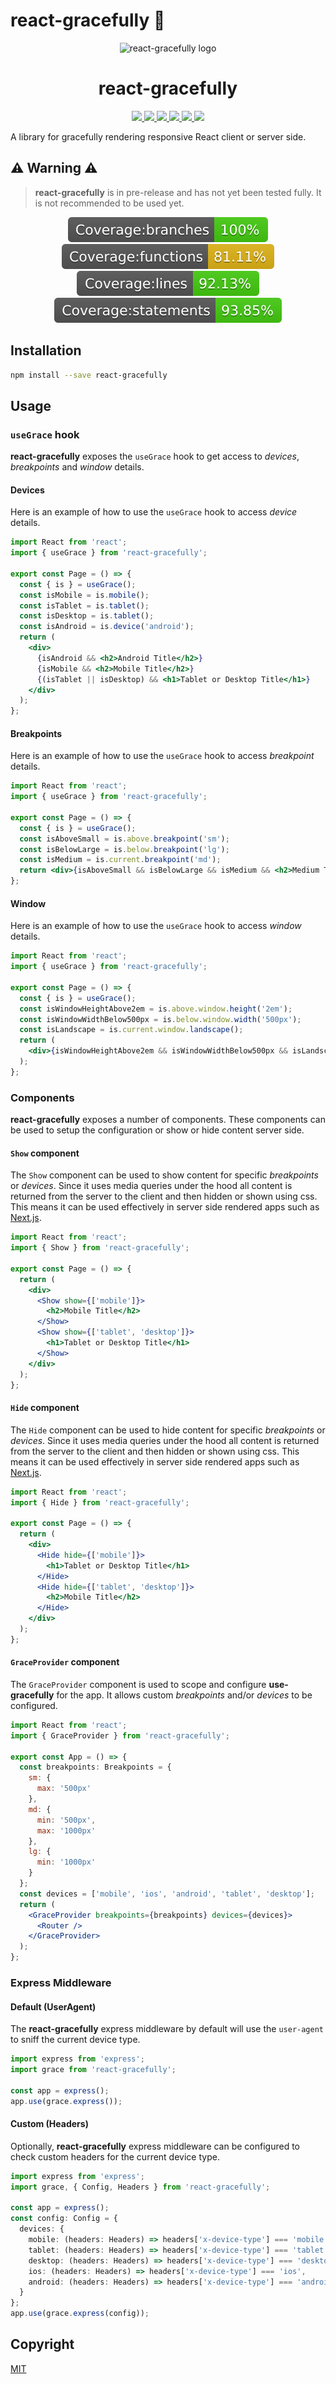 # react-gracefully 🦢

<p align="center">
  <img src="https://user-images.githubusercontent.com/16813547/101833625-1bebd580-3aee-11eb-95b6-be06c2254207.png" alt="react-gracefully logo" height="150" />
</p>

<h1 align="center">react-gracefully</h1>

<p align="center">
  <a href="https://www.npmjs.com/package/react-gracefully">
    <img src="https://img.shields.io/npm/v/react-gracefully.svg">
  </a>
  <a href="https://bundlephobia.com/result?p=react-gracefully">
    <img src="https://img.shields.io/bundlephobia/minzip/react-gracefully.svg" />
  </a>
  <a href="LICENSE">
    <img src="https://img.shields.io/badge/license-MIT-blue.svg">
  </a>
  <a href="https://travis-ci.com/joshuatvernon/react-gracefully">
    <img src="https://travis-ci.com/joshuatvernon/react-gracefully.svg?branch=main">
  </a>
  <a href="https://codecov.io/gh/joshuatvernon/react-gracefully">
    <img src="https://codecov.io/gh/joshuatvernon/react-gracefully/branch/main/graph/badge.svg?token=ZKLQ2C1EOF"/>
  </a>
  <a href="https://snyk.io/test/github/joshuatvernon/react-gracefully">
    <img src="https://snyk.io/test/github/joshuatvernon/react-gracefully/badge.svg" />
    <a/>
</p>

A library for gracefully rendering responsive React client or server side.

## ⚠️ Warning ⚠️

> **react-gracefully** is in pre-release and has not yet been tested fully. It is not recommended to be used yet.

<p align="center">
  <img src="./badges/badge-branches.svg" />
  <img src="./badges/badge-functions.svg" />
  <img src="./badges/badge-lines.svg" />
  <img src="./badges/badge-statements.svg" />
</p>

## Installation

```sh
npm install --save react-gracefully
```

## Usage

### `useGrace` hook

**react-gracefully** exposes the `useGrace` hook to get access to _devices_, _breakpoints_ and _window_ details.

#### Devices

Here is an example of how to use the `useGrace` hook to access _device_ details.

```jsx
import React from 'react';
import { useGrace } from 'react-gracefully';

export const Page = () => {
  const { is } = useGrace();
  const isMobile = is.mobile();
  const isTablet = is.tablet();
  const isDesktop = is.tablet();
  const isAndroid = is.device('android');
  return (
    <div>
      {isAndroid && <h2>Android Title</h2>}
      {isMobile && <h2>Mobile Title</h2>}
      {(isTablet || isDesktop) && <h1>Tablet or Desktop Title</h1>}
    </div>
  );
};
```

#### Breakpoints

Here is an example of how to use the `useGrace` hook to access _breakpoint_ details.

```jsx
import React from 'react';
import { useGrace } from 'react-gracefully';

export const Page = () => {
  const { is } = useGrace();
  const isAboveSmall = is.above.breakpoint('sm');
  const isBelowLarge = is.below.breakpoint('lg');
  const isMedium = is.current.breakpoint('md');
  return <div>{isAboveSmall && isBelowLarge && isMedium && <h2>Medium Title</h2>}</div>;
};
```

#### Window

Here is an example of how to use the `useGrace` hook to access _window_ details.

```jsx
import React from 'react';
import { useGrace } from 'react-gracefully';

export const Page = () => {
  const { is } = useGrace();
  const isWindowHeightAbove2em = is.above.window.height('2em');
  const isWindowWidthBelow500px = is.below.window.width('500px');
  const isLandscape = is.current.window.landscape();
  return (
    <div>{isWindowHeightAbove2em && isWindowWidthBelow500px && isLandscape && <h2>Landscape Medium Title</h2>}</div>
  );
};
```

### Components

**react-gracefully** exposes a number of components. These components can be used to setup the configuration or show or hide content server side.

#### `Show` component

The `Show` component can be used to show content for specific _breakpoints_ or _devices_. Since it uses media queries under the hood all content is returned from the server to the client and then hidden or shown using css. This means it can be used effectively in server side rendered apps such as [Next.js](https://github.com/vercel/next.js/).

```jsx
import React from 'react';
import { Show } from 'react-gracefully';

export const Page = () => {
  return (
    <div>
      <Show show={['mobile']}>
        <h2>Mobile Title</h2>
      </Show>
      <Show show={['tablet', 'desktop']}>
        <h1>Tablet or Desktop Title</h1>
      </Show>
    </div>
  );
};
```

#### `Hide` component

The `Hide` component can be used to hide content for specific _breakpoints_ or _devices_. Since it uses media queries under the hood all content is returned from the server to the client and then hidden or shown using css. This means it can be used effectively in server side rendered apps such as [Next.js](https://github.com/vercel/next.js/).

```jsx
import React from 'react';
import { Hide } from 'react-gracefully';

export const Page = () => {
  return (
    <div>
      <Hide hide={['mobile']}>
        <h1>Tablet or Desktop Title</h1>
      </Hide>
      <Hide hide={['tablet', 'desktop']}>
        <h2>Mobile Title</h2>
      </Hide>
    </div>
  );
};
```

#### `GraceProvider` component

The `GraceProvider` component is used to scope and configure **use-gracefully** for the app. It allows custom _breakpoints_ and/or _devices_ to be configured.

```jsx
import React from 'react';
import { GraceProvider } from 'react-gracefully';

export const App = () => {
  const breakpoints: Breakpoints = {
    sm: {
      max: '500px'
    },
    md: {
      min: '500px',
      max: '1000px'
    },
    lg: {
      min: '1000px'
    }
  };
  const devices = ['mobile', 'ios', 'android', 'tablet', 'desktop'];
  return (
    <GraceProvider breakpoints={breakpoints} devices={devices}>
      <Router />
    </GraceProvider>
  );
};
```

### Express Middleware

#### Default (UserAgent)

The **react-gracefully** express middleware by default will use the `user-agent` to sniff the current device type.

```typescript
import express from 'express';
import grace from 'react-gracefully';

const app = express();
app.use(grace.express());
```

#### Custom (Headers)

Optionally, **react-gracefully** express middleware can be configured to check custom headers for the current device type.

```typescript
import express from 'express';
import grace, { Config, Headers } from 'react-gracefully';

const app = express();
const config: Config = {
  devices: {
    mobile: (headers: Headers) => headers['x-device-type'] === 'mobile',
    tablet: (headers: Headers) => headers['x-device-type'] === 'tablet',
    desktop: (headers: Headers) => headers['x-device-type'] === 'desktop',
    ios: (headers: Headers) => headers['x-device-type'] === 'ios',
    android: (headers: Headers) => headers['x-device-type'] === 'android'
  }
};
app.use(grace.express(config));
```

## Copyright

[MIT](./LICENSE)

